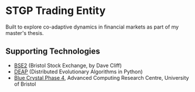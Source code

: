 # STGP Trading Entity

Built to explore co-adaptive dynamics in financial markets as part of my master's thesis.


## Supporting Technologies
<ul>
    <li> <a href="https://github.com/davecliff/BristolStockExchange">BSE2</a> (Bristol Stock Exchange, by Dave Cliff) </li>
    <li> <a href="https://deap.readthedocs.io/en/master/">DEAP</a> (Distributed Evolutionary Algorithms in Python) </li>
    <li> <a href="https://github.com/DEAP/deap">Blue Crystal Phase 4</a>, Advanced Computing Research Centre, University of Bristol </li>
</ul>
